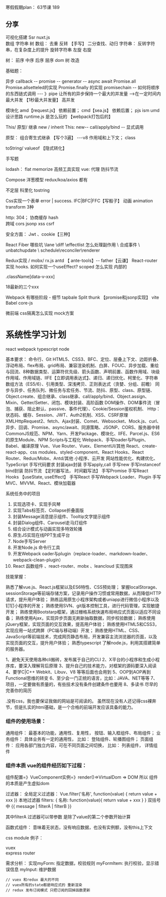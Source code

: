 寒假假期plan：
63节课 189


## 分享
可视化搭建
Ssr nuxt.js   
数组 字符串 树
数组：
 去重 反转 【手写】
 二分查找、动归
字符串： 
  反转字符串，在复杂度上的提升 
  旋转字符串 左旋 右旋

树：
 前序 中序 后序 层序
 dom 树 改造


基础题： 

  异步 callback -- promise -- generator -- async await
  Promise.all  Promise.allsetteled的实现  Promise.finally 的实现
  promisechain -- 如何将顺序的东西链式调用 --- 》pipe 让所有的异步保持一个最大的并发量 -->在一定时间内最大并发 【1秒最大并发量】
  高并发

模块化 
 amd【request.js】 依赖前置；  cmd【sea.js】 依赖后置；  pjs ism umd
 设计思路
 runtime.js 是怎么玩的 【webpack打包后的】


This/ 原型/ 继承
  new / inherit 
  This: new-- call/apply/bind -- 显式调用

  原型： 组合寄生式继承 【写个3遍】
  ---v8 作用域和上下文； class


toString/ valueof 【隐式转化】

手写题

lodash： flat memorize 高频工具实现
vue: 代理
防抖节流

Compose 洋葱模型 redux/koa/axios 都有

不定层 科里化  tostring

Css实现一个表单  error | success. IFC|BFC|FFC【写骰子】 动画 animation transform  3种

http: 304； 协商缓存 hash  
跨域 cors jsonp xss csrf

安全方面： Jwt 、cookie【三种】

React
Fiber 哪些坑 \lane \diff \effectlist 怎么处理副作用 \ 合成事件 \ unbatchupdate \ schedule\reconciler\renderer

Redux实现 / mobx/ rx.js
antd 【 ante-tools】-- father【云谦】 
React-router 实现 
hooks. 如何实现一个useEffect?
  scoped 怎么实现 内部的 <div data-v-xxx> .className[data-v-xxx]

18最新的三个xxx


Webpack 
 有哪些阶段 - 细节 tapbale 
 Split thunk   【promise和jsonp实现】
 vite
 Babel core-js

微前端 css隔离怎么实现  mock方案 



# 系统性学习计划
react webpack  typescript node    
<!-- 避免天天使用各种cli搬砖，发布属于自己的CLI -->
<!-- 自己的脚手架工具 -->
基本要求： 
命令行、Git
HTML5、CSS3、BFC、定位、层叠上下文、边距折叠、浮动布局、flex布局、grid布局、兼容渲染机制、白屏、FOUC、异步加载、重绘与回流、8种数据类型、运算符优先级、箭头函数、声明前置、函数作用域、块级作用域、作用域链、IIFE【立即调用表达式】、递归、递归优化、柯里化、字符串数组方法（ES5/6）、引用类型、深浅拷贝、正则表达式（贪婪、分组、前瞻）
同步与异步、任务队列、微任务与宏任务、节流、防抖、原型、class、原型链、Object.create、组合继承、class继承、call/apply/bind、Object.assign、Mixin、Getter/Setter、闭包、模块封装、高阶函数
DOM操作、DOM事件流（冒泡、捕获、阻止默认、passive、事件代理）、Cookie/Session鉴权机制、
Http：状态码、缓存、Session、JWT、Auth2机制、XSS、CSRF原理
XMLHttpRequest2、fetch、Ajax封装、Comet、Websocket、Mock.js、curl、异步、回调、Promise、async/await、同源策略、JSONP、CORS、服务器中转
CommonJS规范、NPM、Yarn、开发Package、模块化、IIFE、Parcel.js、ES6的原生Module、NPM Scripts与工程化
Webpack、手写loader与Plugin、Babel、编译原理
Vue、Vue Router、Vuex、ElementUI/其他
React、create-react-app、css modules、styled-component、React Hooks、React Router、Redux/Mobx、Antd/其他
小程序、云开发
网站性能优化、构建优化、TypeScript
手写代码要求
    封装ajax封装
    手写apply,call
    手写new
    手写instanceof
    bind封装
    防抖节流 【定时器写法， 时间戳写法】
    手写Promise 
    手写React Hooks 【useState, useEffect】
    手写React
    手写Webpack Loader、Plugin
    手写MVC、MVVM、React、模块加载器
    

系统任务中的项目
1. 实现选项卡、实现手风琴
2. 实现Tabs标签页、Collapse折叠面版
3. 封装Message消息提示组件、Tooltip文字提示组件
4. 封装Dialog组件、Carousel走马灯组件
5. 结合设计模式与动画实现多特效轮播
6. 原生JS实现在线PPT生成平台
7. Node手写Server
8. 开发Node.js 命令行工具
9. 开发Webpack oader与plugin（replace-loader、markdown-loader、webpack-clean-plugin）
10. React 函数组件 、react-router、mobx 、leancloud 实现图床


技能掌握：

熟悉了解vue.js、React.js框架以及ES6特性、CSS预处理；
掌握localStorage、sessionStorage等前端存储方案，记录用户操作习惯或常用数据，从而降低HTTP请求，提升用户体验；
熟练运用原生小程序架构或者uniapp进行微信小程序以及钉钉小程序的开发；
熟练使用SVN、git版本控制工具，进行代码管理，实现敏捷开发；
熟练使用Bootstarp框架，通过栅格系统快速布局响应式页面以适应不同设备；
熟练使用Ajax，实现异步页面无刷新抽取数据，同步校验数据；
熟练使用jQuery框架，实现页面的交互效果，提高用户体验；
熟练使用HTML5和CSS3，实现应用一站式跨屏（PC端与移动端）开发；
熟练使用HTML、CSS、JavaScript等前端技术，完成网页静态布局，开发兼容主流浏览器的页面，以及实现页面的交互，提升用户体验；
熟悉typescript
了解node.js，利用其搭建简单的服务器。

1、避免天天使用各种cli搬砖，发布属于自己的CLI
2、X平台的小程序和生成小程序库，要深入理解背后原理
3、提升自己的技术能力，对框架的源码要深入阅读
4、要学C|C++ Webkit、Libuv、V8 等等后面也会用到
5、OOP到AOP再到Functional思维的转变
6、至少会一门正统的语言，比如：JAVA、NET等等
7、项目，一定要做有质量的，有些技术没有条件创建条件也要用
8、多读书 尽早的完善你的简历


.没有css，我也要保证我做的网站是可阅读的。 虽然现在没有人还记得css裸奔节，但是扎实的html基础，是一个合格的前端开发应该具备的能力。


 <!-- 2020-12-08 周二    
 vue 基本知识：1-14讲  -->


<!-- 2020-12-09 周三
vue 插槽组件-动画：15-23讲 -->

  <!-- 组件化： 高内聚， 低耦合 增强组件的复用性 -->
  ### 组件的使用场景：
  通用组件： 最基本的功能，通用性、复用性， 按钮、输入框组件、布局组件；
  业务组件： 具体业务有一定的通用性， 比如： 登陆组件、轮播图组件；
  页面组件： 应用各部门独立内容，可在不同页面之间切换， 比如： 列表组件， 详情组件

  ### 组件本质 vue的组件经历如下过程：
  组件配置=》VueComponent实例=》render()=>VirtualDom => DOM
  所以 组件的本质是产生虚拟dom


<!-- 2020-12-10 周四
过滤器-vue-cli的使用：24-30讲 -->

过滤器： 
  全局定义过滤器： 
    Vue.filter('名称', function(value) {
    return value + xxx
  })
  本地过滤器
    filters: {
      名称: function(value){
        return value + xxx
      }
    }
  双括号中 {{ message | filterA | filterB }}
 <!-- 在 `v-bind` 中 -->
 <div v-bind:id="value | filterA"></div> 其中filterA 过滤器可以带参数 是除了value的第二个参数开始计算

 函数式组件： 意味着无状态，没有响应数据，也没有实例额，没有this上下文





<!-- 
2020-12-11 周五
  31- 33讲 -->



<!-- 2020-12-12 ===》 2020-12-13  搬家 -->


<!-- 2020-12-14 周一
  34-50讲 -->

  css module
 例子：
  <style module >
    .red {
      color: red
    }
    .bold {
      font-weight: bold
    }
  </style>

   <div class="$style.red"></div>
   <div class="[$style.red]: isRed"></div>
   <div class="[$style.red, $style.bold]"></div>

   vuex  
   express
   router



<!-- 
2020-12-15 周日
  50-52讲
 -->




<!-- 2020-12-16 周一
   55讲 -->

   需求分析：
    实现myForm: 指定数据，校验规则
       myFormItem: 执行校验，显示错误信息
       myInput: 维护数据


    // vuex 和redux 最大的不同 
    // vuex所有的state都是响应式的 重新渲染
    // redux 发布订阅模式 只把订阅的回掉函数更新 

    









